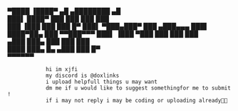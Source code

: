 ▀████    ▐████▀      ▄█    ▄████████  ▄█  
  ███▌   ████▀      ███   ███    ███ ███  
   ███  ▐███        ███   ███    █▀  ███▌ 
   ▀███▄███▀        ███  ▄███▄▄▄     ███▌ 
   ████▀██▄         ███ ▀▀███▀▀▀     ███▌ 
  ▐███  ▀███        ███   ███        ███  
 ▄███     ███▄      ███   ███        ███  
████       ███▄ █▄ ▄███   ███        █▀   
                ▀▀▀▀▀▀                    





                hi im xjfi 
                my discord is @doxlinks
                i upload helpfull things u may want
                dm me if u would like to suggest somethingfor me to submit !
                if i may not reply i may be coding or uploading already🤩💥
